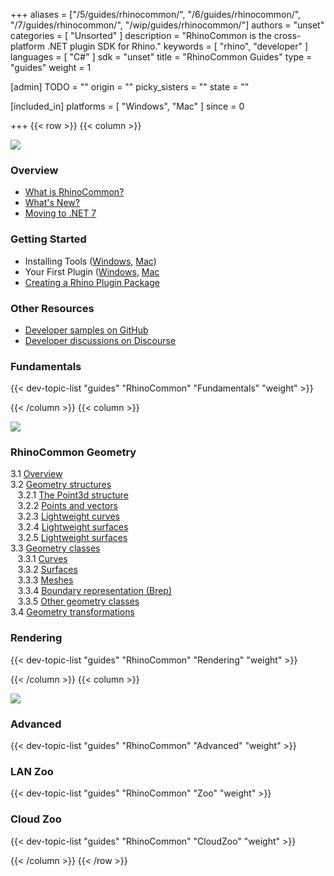 +++
aliases = ["/5/guides/rhinocommon/", "/6/guides/rhinocommon/", "/7/guides/rhinocommon/", "/wip/guides/rhinocommon/"]
authors = "unset"
categories = [ "Unsorted" ]
description = "RhinoCommon is the cross-platform .NET plugin SDK for Rhino."
keywords = [ "rhino", "developer" ]
languages = [ "C#" ]
sdk = "unset"
title = "RhinoCommon Guides"
type = "guides"
weight = 1

[admin]
TODO = ""
origin = ""
picky_sisters = ""
state = ""

[included_in]
platforms = [ "Windows", "Mac" ]
since = 0

+++
{{< row >}}
{{< column >}}

<!--the .snagit project for this image can be found next to the image -->
[<img src="/images/rhinocommon-guides-col1.png">](/guides/rhinocommon/what-is-rhinocommon/)

### Overview

- [What is RhinoCommon?](/guides/rhinocommon/what-is-rhinocommon/)
- [What's New?](/guides/rhinocommon/whats-new/)
- [Moving to .NET 7](/guides/rhinocommon/moving-to-dotnet-7)

### Getting Started

- Installing Tools ([Windows](/guides/rhinocommon/installing-tools-windows/), [Mac](/guides/rhinocommon/installing-tools-mac/))
- Your First Plugin ([Windows](/guides/rhinocommon/your-first-plugin-windows/), [Mac](/guides/rhinocommon/your-first-plugin-mac/)
- [Creating a Rhino Plugin Package](/guides/yak/creating-a-rhino-plugin-package/)

### Other Resources

- [Developer samples on GitHub](https://github.com/mcneel/rhino-developer-samples)
- [Developer discussions on Discourse](https://discourse.mcneel.com/c/rhino-developer)

### Fundamentals

{{< dev-topic-list "guides" "RhinoCommon" "Fundamentals" "weight" >}}

{{< /column >}}
{{< column >}}

<!--the .snagit project for this image can be found next to the image -->
[<img src="/images/rhinocommon-guides-col2.png">](/guides/rhinocommon/display-conduits/)

### RhinoCommon Geometry

   3.1 [Overview](/guides/grasshopper/csharp-essentials/3-rhinocommon-geometry/#31-overview)  
   3.2 [Geometry structures](/guides/grasshopper/csharp-essentials/3-rhinocommon-geometry/#32-geometry-structures)  
&nbsp;&nbsp; 3.2.1 [The Point3d structure](/guides/grasshopper/csharp-essentials/3-rhinocommon-geometry/#321-the-point3d-structure)  
&nbsp;&nbsp; 3.2.2 [Points and vectors](/guides/grasshopper/csharp-essentials/3-rhinocommon-geometry/#322-points--vectors)  
&nbsp;&nbsp; 3.2.3 [Lightweight curves](/guides/grasshopper/csharp-essentials/3-rhinocommon-geometry/#323-lightweight-curves)  
&nbsp;&nbsp; 3.2.4 [Lightweight surfaces](/guides/grasshopper/csharp-essentials/3-rhinocommon-geometry/#324-lightweight-surfaces)  
&nbsp;&nbsp; 3.2.5 [Lightweight surfaces](/guides/grasshopper/csharp-essentials/3-rhinocommon-geometry/#325-other-geometry-structures)  
   3.3 [Geometry classes](/guides/grasshopper/csharp-essentials/3-rhinocommon-geometry/#33-geometry-classes)  
&nbsp;&nbsp; 3.3.1 [Curves](/guides/grasshopper/csharp-essentials/3-rhinocommon-geometry/#331-curves)  
&nbsp;&nbsp; 3.3.2 [Surfaces](/guides/grasshopper/csharp-essentials/3-rhinocommon-geometry/#332-surfaces)  
&nbsp;&nbsp; 3.3.3 [Meshes](/guides/grasshopper/csharp-essentials/3-rhinocommon-geometry/#333-meshes)  
&nbsp;&nbsp; 3.3.4 [Boundary representation (Brep)](/guides/grasshopper/csharp-essentials/3-rhinocommon-geometry/#334-boundary-representation-brep)  
&nbsp;&nbsp; 3.3.5 [Other geometry classes](/guides/grasshopper/csharp-essentials/3-rhinocommon-geometry/#335-other-geometry-classes)  
   3.4 [Geometry transformations](/guides/grasshopper/csharp-essentials/3-rhinocommon-geometry/#34-geometry-transformations)  

### Rendering

{{< dev-topic-list "guides" "RhinoCommon" "Rendering" "weight" >}}


{{< /column >}}
{{< column >}}

<!--the .snagit project for this image can be found next to the image -->
[<img src="/images/rhinocommon-guides-col3.png">](/guides/rhinocommon/creating-zoo-plugins/)


### Advanced

{{< dev-topic-list "guides" "RhinoCommon" "Advanced" "weight" >}}


### LAN Zoo

{{< dev-topic-list "guides" "RhinoCommon" "Zoo" "weight" >}}

### Cloud Zoo

{{< dev-topic-list "guides" "RhinoCommon" "CloudZoo" "weight" >}}

{{< /column >}}
{{< /row >}}
